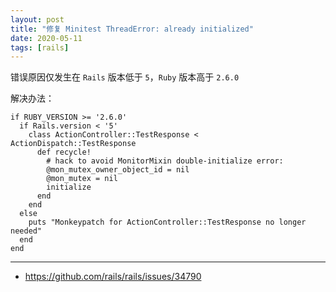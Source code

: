 ```yaml
---
layout: post
title: "修复 Minitest ThreadError: already initialized"
date: 2020-05-11
tags: [rails]
---
```


错误原因仅发生在 `Rails` 版本低于 `5`，`Ruby` 版本高于 `2.6.0`

解决办法：

```
if RUBY_VERSION >= '2.6.0'
  if Rails.version < '5'
    class ActionController::TestResponse < ActionDispatch::TestResponse
      def recycle!
        # hack to avoid MonitorMixin double-initialize error:
        @mon_mutex_owner_object_id = nil
        @mon_mutex = nil
        initialize
      end
    end
  else
    puts "Monkeypatch for ActionController::TestResponse no longer needed"
  end
end
```

---

* https://github.com/rails/rails/issues/34790
